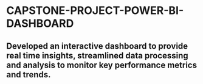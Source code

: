 # CAPSTONE-PROJECT-POWER-BI-DASHBOARD
## Developed an interactive dashboard to provide real time insights, streamlined data processing and analysis to monitor key performance metrics and trends.
